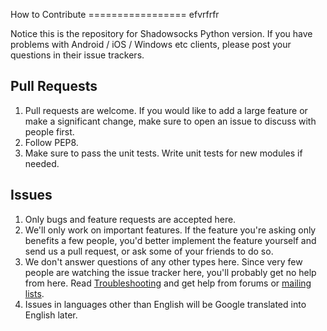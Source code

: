 How to Contribute
=================   efvrfrfr

Notice this is the repository for Shadowsocks Python version. If you have problems with Android / iOS / Windows etc clients, please post your questions in their issue trackers.

Pull Requests
-------------

1. Pull requests are welcome. If you would like to add a large feature
or make a significant change, make sure to open an issue to discuss with
people first.
2. Follow PEP8.
3. Make sure to pass the unit tests. Write unit tests for new modules if
needed.

Issues
------

1. Only bugs and feature requests are accepted here.
2. We'll only work on important features. If the feature you're asking only
benefits a few people, you'd better implement the feature yourself and send us
a pull request, or ask some of your friends to do so.
3. We don't answer questions of any other types here. Since very few people
are watching the issue tracker here, you'll probably get no help from here.
Read [Troubleshooting] and get help from forums or [mailing lists].
4. Issues in languages other than English will be Google translated into English
later.


[Troubleshooting]: https://github.com/clowwindy/shadowsocks/wiki/Troubleshooting
[mailing lists]:   https://groups.google.com/forum/#!forum/shadowsocks
